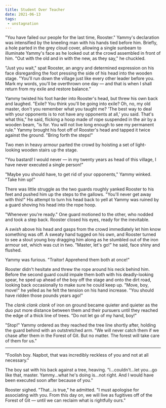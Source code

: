 ```yaml
---
title: Student Over Teacher
date: 2021-06-13
tags:
 - unstagnation
---
```


"You have failed our people for the last time, Rooster." Yammy's declaration was intensified by the kneeling man with his hands tied before him. Briefly, a hole parted in the grey cloud cover, allowing a single sunbeam to illuminate Yammy's face as he looked out at the crowd assembled in front of him. "Out with the old and in with the new, as they say," he chuckled.

<!-- more -->

"Just you wait," spat Rooster, an angry and determined expression on his face disregarding the foot pressing the side of his head into the wooden stage. "You'll run down the village just like every other leader before you. Mark my words, you'll be overthrown one day — and that is when I shall return from my exile and restore balance."

Yammy twisted his foot harder into Rooster's head, but threw his own back and laughed. "Exile? You think you'll be going into exile? Oh, no, my old master, don't you remember what you taught me? 'The best way to deal with your opponents is to not have any opponents at all,' you said. That's what this," he said, flicking a hoop made of rope suspended in the air by a wooden beam, "is for. You will not live long enough to see my permanent rule." Yammy brought his foot off of Rooster's head and tapped it twice against the ground. "Bring forth the steps!"

Two men in heavy armour parted the crowd by hoisting a set of light-looking wooden stairs up the stage.

"You bastard! I would never — in my twenty years as head of this village, I have never executed a single person!"

"Maybe you should have, to get rid of your opponents," Yammy winked. "Take him up!"

There was little struggle as the two guards roughly yanked Rooster to his feet and pushed him up the steps to the gallows. "You'll never get away with this!" His attempt to turn his head back to yell at Yammy was ruined by a guard shoving his head into the rope hoop.

"Whenever you're ready." One guard motioned to the other, who nodded and took a step back. Rooster closed his eyes, ready for the inevitable.

A *swish* above his head and gasps from the crowd immediately let him know something was off. A sweaty hand tugged on his own, and Rooster turned to see a stout young boy dragging him along as he stumbled out of the iron armour set, which was cut in two. "Master, let's go!" he said, face shiny and flushed.

Yammy was furious. "Traitor! Apprehend them both at once!"

Rooster didn't hesitate and threw the rope around his neck behind him. Before the second guard could impale them both with his deadly-looking spear, he sped up ahead of the boy off the stage and onto the dirt road, looking back occasionally to make sure he could keep up. "Move, boy, move!" he yelled as he felt the tension on his hand increase. "You should have ridden those pounds years ago!"

The *clank clank clank* of iron on ground became quieter and quieter as the duo put more distance between them and their pursuers until they reached the edge of a thick line of trees. "Do not let go of my hand, boy!"

"Stop!" Yammy ordered as they reached the tree line shortly after, holding the guard behind with an outstretched arm. "We will never catch them if we chase after them in the Forest of Git. But no matter. The forest will take care of them for us."

---

"Foolish boy. Napbot, that was incredibly reckless of you and not at all necessary."

The boy sat with his back against a tree, heaving. "I…couldn't…let you…go like that, master. Yammy…what he's doing is…not right. And I would have been executed soon after because of you."

Rooster sighed. "That…is true," he admitted. "I must apologise for associating with you. From this day on, we will live as fugitives off of the Forest of Git — until we can reclaim what is rightfully ours."
